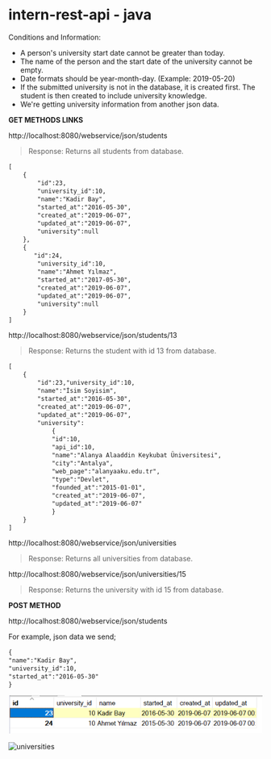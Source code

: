 # intern-rest-api - java

Conditions and Information:
 - A person's university start date cannot be greater than today.
 - The name of the person and the start date of the university cannot be empty.
 - Date formats should be year-month-day. (Example: 2019-05-20)
 - If the submitted university is not in the database, it is created first. The student is then created to include university knowledge.
 - We're getting university information from another json data.

**GET METHODS LINKS**

http://localhost:8080/webservice/json/students
> Response: Returns all students from database.

	[
		{
		    "id":23,
		    "university_id":10,
		    "name":"Kadir Bay",
		    "started_at":"2016-05-30",
		    "created_at":"2019-06-07",
		    "updated_at":"2019-06-07",
		    "university":null
		},
		{
		   "id":24,
		    "university_id":10,
		    "name":"Ahmet Yılmaz",
		    "started_at":"2017-05-30",
		    "created_at":"2019-06-07",
		    "updated_at":"2019-06-07",
		    "university":null
		}
	]

http://localhost:8080/webservice/json/students/13 
>Response: Returns the student with id 13 from database.

	[
		{
			"id":23,"university_id":10,
			"name":"İsim Soyisim",
			"started_at":"2016-05-30",
			"created_at":"2019-06-07",
			"updated_at":"2019-06-07",
			"university":
				{
				"id":10,
				"api_id":10,
				"name":"Alanya Alaaddin Keykubat Üniversitesi",
				"city":"Antalya",
				"web_page":"alanyaaku.edu.tr",
				"type":"Devlet",
				"founded_at":"2015-01-01",
				"created_at":"2019-06-07",
				"updated_at":"2019-06-07"
				}
		}
	]

http://localhost:8080/webservice/json/universities
>Response: Returns all universities from database.

http://localhost:8080/webservice/json/universities/15
>Response: Returns the university with id 15 from database.

**POST METHOD**

http://localhost:8080/webservice/json/students

For example, json data we send;

    {
	"name":"Kadir Bay",
	"university_id":10,
	"started_at":"2016-05-30"
	}

![students](https://raw.githubusercontent.com/saspegas/intern-rest-api/master/images/mysql-students.png)

![universities
](https://raw.githubusercontent.com/saspegas/intern-rest-api/master/images/mysql-universities.png)
